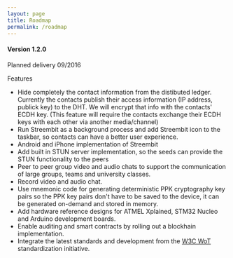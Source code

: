 ```yaml
---
layout: page
title: Roadmap
permalink: /roadmap
---
```


#### Version 1.2.0
Planned delivery 09/2016

Features

* Hide completely the contact information from the distibuted ledger. Currently the contacts publish their access information (IP address, publick key) to the DHT. We will encrypt that info with the contacts' ECDH key. (This feature will require the contacts exchange their ECDH keys with each other via another media/channel)
* Run Streembit as a background process and add Streembit icon to the taskbar, so contacts can have a better user experience.
* Android and iPhone implementation of Streembit
* Add built in STUN server implementation, so the seeds can provide the STUN functionality to the peers
* Peer to peer group video and audio chats to support the communication of large groups, teams and university classes.
* Record video and audio chat.
* Use mnemonic code for generating deterministic PPK cryptography key pairs so the PPK key pairs don't have to be saved to the device, it can be generated on-demand and stored in memory.
* Add hardware reference designs for ATMEL Xplained, STM32 Nucleo and Arduino development boards.
* Enable auditing and smart contracts by rolling out a blockhain implementation. 
* Integrate the latest standards and development from the [W3C WoT](https://github.com/w3c/web-of-things-framework) standardization initiative.
